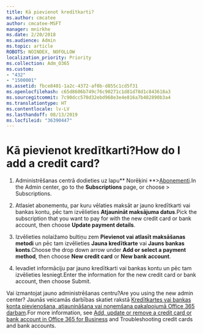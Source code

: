 ```yaml
---
title: Kā pievienot kredītkarti?
ms.author: cmcatee
author: cmcatee-MSFT
manager: mnirkhe
ms.date: 2/20/2018
ms.audience: Admin
ms.topic: article
ROBOTS: NOINDEX, NOFOLLOW
localization_priority: Priority
ms.collection: Adm_O365
ms.custom:
- "432"
- "1500001"
ms.assetid: fbce8401-1a2c-4372-af0b-d855c1cd5f31
ms.openlocfilehash: c65d8606b749c76c90271c1d81d78d1c843618a3
ms.sourcegitcommit: 7c90dcc570d32ebd968e3e4e816a7b482890b3a4
ms.translationtype: HT
ms.contentlocale: lv-LV
ms.lasthandoff: 08/13/2019
ms.locfileid: "36390447"
---
```

# <a name="how-do-i-add-a-credit-card"></a><span data-ttu-id="f0581-102">Kā pievienot kredītkarti?</span><span class="sxs-lookup"><span data-stu-id="f0581-102">How do I add a credit card?</span></span>

1. <span data-ttu-id="f0581-103">Administrēšanas centrā dodieties uz lapu\*\* Norēķini \*\*\>[Abonementi](https://go.microsoft.com/fwlink/p/?linkid=842054).</span><span class="sxs-lookup"><span data-stu-id="f0581-103">In the Admin center, go to the **Subscriptions** page, or choose \> [](https://go.microsoft.com/fwlink/p/?linkid=842054) Subscriptions.</span></span>

2. <span data-ttu-id="f0581-104">Atlasiet abonementu, par kuru vēlaties maksāt ar jauno kredītkarti vai bankas kontu, pēc tam izvēlieties **Atjaunināt maksājuma datus**.</span><span class="sxs-lookup"><span data-stu-id="f0581-104">Pick the subscription that you want to pay for with the new credit card or bank account, then choose **Update payment details**.</span></span>

3. <span data-ttu-id="f0581-105">Izvēlieties nolaižamo bultiņu zem **Pievienot vai atlasīt maksāšanas metodi** un pēc tam izvēlieties **Jauna kredītkarte** vai **Jauns bankas konts**.</span><span class="sxs-lookup"><span data-stu-id="f0581-105">Choose the drop down arrow under **Add or select a payment method**, then choose **New credit card** or **New bank account**.</span></span>

4. <span data-ttu-id="f0581-106">Ievadiet informāciju par jauno kredītkarti vai bankas kontu un pēc tam izvēlieties Iesniegt.</span><span class="sxs-lookup"><span data-stu-id="f0581-106">Enter the information for the new credit card or bank account, then choose Submit.</span></span>

<span data-ttu-id="f0581-107">Vai izmantojat jauno administrēšanas centru?</span><span class="sxs-lookup"><span data-stu-id="f0581-107">Are you using the new admin center?</span></span> <span data-ttu-id="f0581-108">Jaunās veicamās darbības skatiet rakstā [Kredītkartes vai bankas konta pievienošana, atjaunināšana vai noņemšana pakalpojumā Office 365 darbam](https://docs.microsoft.com/lv-LV/office365/admin/subscriptions-and-billing/add-update-or-remove-credit-card-or-bank-account).</span><span class="sxs-lookup"><span data-stu-id="f0581-108">For more information, see [Add, update or remove a credit card or bank account in Office 365 for Business](https://docs.microsoft.com/en-us/office365/admin/subscriptions-and-billing/add-update-or-remove-credit-card-or-bank-account) and Troubleshooting credit cards and bank accounts.</span></span>